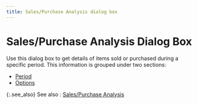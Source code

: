 ```yaml
---
title: Sales/Purchase Analysis dialog box
---
```


# Sales/Purchase Analysis Dialog Box


Use this dialog box to get details of items sold or purchased during  a specific period. This information is grouped under two sections:

- [Period]({{site.pp_baseurl}}/purc-proc/pos/create-po/sales-purchase-analysis/dialog-box/period_sales_purchase_analysis_dialog_box.html)
- [Options]({{site.pp_baseurl}}/purc-proc/pos/create-po/sales-purchase-analysis/dialog-box/options_sales_purchase_analysis_dialog_box.html)



{:.see_also}
See also
: [Sales/Purchase  Analysis]({{site.pp_baseurl}}/purc-proc/pos/create-po/sales-purchase-analysis/sales_purchase_analysis.html)

